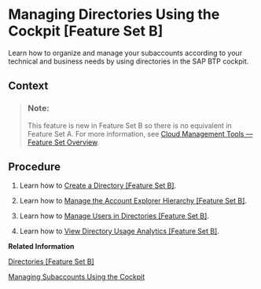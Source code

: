 <!-- loiof495ac1a62684affbff9f2629fe58bb0 -->

# Managing Directories Using the Cockpit \[Feature Set B\]

Learn how to organize and manage your subaccounts according to your technical and business needs by using directories in the SAP BTP cockpit.



## Context

> ### Note:  
> This feature is new in Feature Set B so there is no equivalent in Feature Set A. For more information, see [Cloud Management Tools — Feature Set Overview](../10_concepts/cloud-management-tools-feature-set-overview-caf4e4e.md).



## Procedure

1.  Learn how to [Create a Directory \[Feature Set B\]](create-a-directory-feature-set-b-b8ef1c4.md).

2.  Learn how to [Manage the Account Explorer Hierarchy \[Feature Set B\]](manage-the-account-explorer-hierarchy-feature-set-b-2e2a5b6.md).

3.  Learn how to [Manage Users in Directories \[Feature Set B\]](manage-users-in-directories-feature-set-b-ff4d4a4.md).

4.  Learn how to [View Directory Usage Analytics \[Feature Set B\]](view-directory-usage-analytics-feature-set-b-a287782.md).


**Related Information**  


[Directories \[Feature Set B\]](../10_concepts/account-model-8ed4a70.md#loioa92721fc75524ec09a7a7255997dbd94 "Directories allow you to organize and manage your subaccounts according to your technical and business needs.")

[Managing Subaccounts Using the Cockpit](managing-subaccounts-using-the-cockpit-55d0b6d.md "Learn how to structure a global account according to your organization’s and project’s requirements with regard to members, authorizations, and entitlements by managing subaccounts.")

